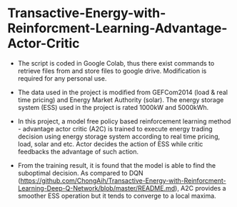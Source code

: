 # Transactive-Energy-with-Reinforcment-Learning-Advantage-Actor-Critic

* The script is coded in Google Colab, thus there exist commands to retrieve files from and store files to google drive. Modification is required for any personal use.

* The data used in the project is modified from GEFCom2014 (load & real time pricing) and Energy Market Authority (solar). The energy storage system (ESS) used in the project is rated 1000kW and 5000kWh.

* In this project, a model free policy based reinforcement learning method - advantage actor critic (A2C) is trained to execute energy trading decision using energy storage system according to real time pricing, load, solar and etc. Actor decides the action of ESS while critic feedbacks the advantage of such action. 

* From the training result, it is found that the model is able to find the suboptimal decision. As compared to DQN (https://github.com/ChongAih/Transactive-Energy-with-Reinforcment-Learning-Deep-Q-Network/blob/master/README.md), A2C provides a smoother ESS operation but it tends to converge to a local maxima.

